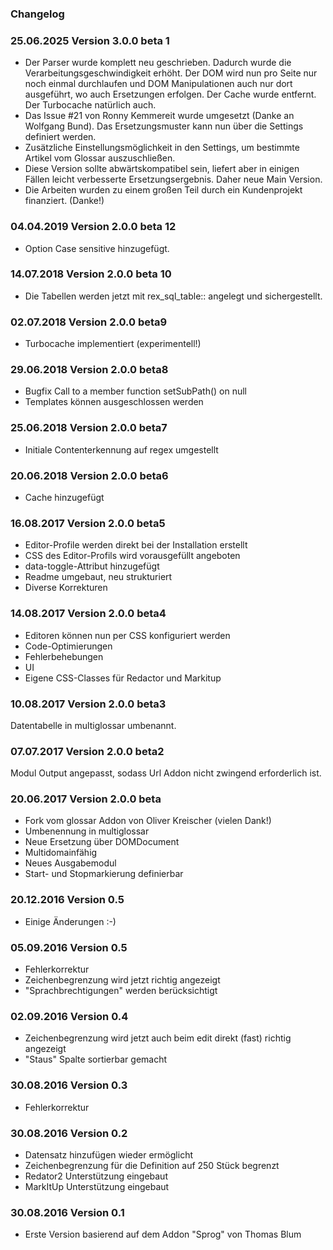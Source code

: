 
### Changelog ###

### 25.06.2025 Version 3.0.0 beta 1

- Der Parser wurde komplett neu geschrieben. Dadurch wurde die Verarbeitungsgeschwindigkeit erhöht. Der DOM wird nun pro Seite nur noch einmal durchlaufen und DOM Manipulationen auch nur dort ausgeführt, wo auch Ersetzungen erfolgen. Der Cache wurde entfernt. Der Turbocache natürlich auch.
- Das Issue #21 von Ronny Kemmereit wurde umgesetzt (Danke an Wolfgang Bund). Das Ersetzungsmuster kann nun über die Settings definiert werden.
- Zusätzliche Einstellungsmöglichkeit in den Settings, um bestimmte Artikel vom Glossar auszuschließen.
- Diese Version sollte abwärtskompatibel sein, liefert aber in einigen Fällen leicht verbesserte Ersetzungsergebnis. Daher neue Main Version.
- Die Arbeiten wurden zu einem großen Teil durch ein Kundenprojekt finanziert. (Danke!)

### 04.04.2019 Version 2.0.0 beta 12

- Option Case sensitive hinzugefügt.

### 14.07.2018 Version 2.0.0 beta 10

- Die Tabellen werden jetzt mit rex_sql_table:: angelegt und sichergestellt.

### 02.07.2018 Version 2.0.0 beta9 ###

- Turbocache implementiert (experimentell!)

### 29.06.2018 Version 2.0.0 beta8 ###

- Bugfix Call to a member function setSubPath() on null
- Templates können ausgeschlossen werden

### 25.06.2018 Version 2.0.0 beta7 ###

- Initiale Contenterkennung auf regex umgestellt

### 20.06.2018 Version 2.0.0 beta6 ###

- Cache hinzugefügt

### 16.08.2017 Version 2.0.0 beta5 ###

- Editor-Profile werden direkt bei der Installation erstellt
- CSS des Editor-Profils wird vorausgefüllt angeboten
- data-toggle-Attribut hinzugefügt
- Readme umgebaut, neu strukturiert
- Diverse Korrekturen

### 14.08.2017 Version 2.0.0 beta4 ###

- Editoren können nun per CSS konfiguriert werden
- Code-Optimierungen
- Fehlerbehebungen
- UI
- Eigene CSS-Classes für Redactor und Markitup

### 10.08.2017 Version 2.0.0 beta3 ###

Datentabelle in multiglossar umbenannt.


### 07.07.2017 Version 2.0.0 beta2 ###

Modul Output angepasst, sodass Url Addon nicht zwingend erforderlich ist.

### 20.06.2017 Version 2.0.0 beta ###

- Fork vom glossar Addon von Oliver Kreischer (vielen Dank!)
- Umbenennung in multiglossar
- Neue Ersetzung über DOMDocument
- Multidomainfähig
- Neues Ausgabemodul
- Start- und Stopmarkierung definierbar

### 20.12.2016 Version 0.5 ###

- Einige Änderungen :-)

### 05.09.2016 Version 0.5 ###

- Fehlerkorrektur
- Zeichenbegrenzung wird jetzt richtig angezeigt
- "Sprachbrechtigungen" werden berücksichtigt

### 02.09.2016 Version 0.4 ###

- Zeichenbegrenzung wird jetzt auch beim edit direkt (fast) richtig angezeigt
- "Staus" Spalte sortierbar gemacht

### 30.08.2016 Version 0.3 ###

- Fehlerkorrektur

### 30.08.2016 Version 0.2 ###

- Datensatz hinzufügen wieder ermöglicht
- Zeichenbegrenzung für die Definition auf 250 Stück begrenzt
- Redator2 Unterstützung eingebaut
- MarkItUp Unterstützung eingebaut


### 30.08.2016 Version 0.1 ###

- Erste Version basierend auf dem Addon "Sprog" von Thomas Blum
